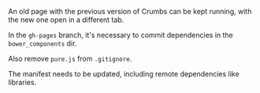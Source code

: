 An old page with the previous version of Crumbs can be kept running,
with the new one open in a different tab.

In the `gh-pages` branch, it's necessary to commit dependencies in the
`bower_components` dir.

Also remove `pure.js` from `.gitignore`.

The manifest needs to be updated, including remote dependencies like
libraries.

